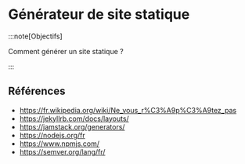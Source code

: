 # Générateur de site statique

<Reaveal name="ssg" />

:::note[Objectifs]

Comment générer un site statique ?

:::

## Références

- https://fr.wikipedia.org/wiki/Ne_vous_r%C3%A9p%C3%A9tez_pas
- https://jekyllrb.com/docs/layouts/
- https://jamstack.org/generators/
- https://nodejs.org/fr
- https://www.npmjs.com/
- https://semver.org/lang/fr/
